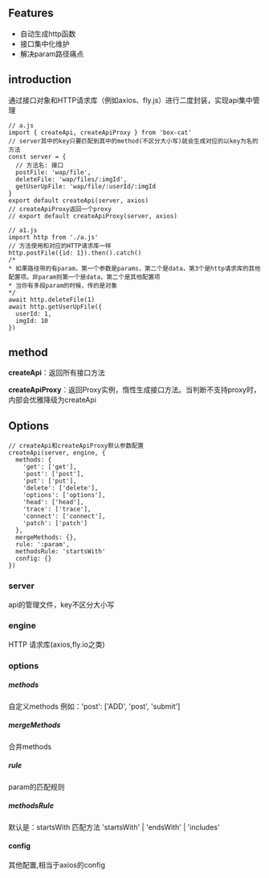 ## Features
* 自动生成http函数
* 接口集中化维护
* 解决param路径痛点
## introduction
通过接口对象和HTTP请求库（例如axios、fly.js）进行二度封装，实现api集中管理
```
// a.js
import { createApi, createApiProxy } from 'box-cat'
// server其中的key只要匹配到其中的method(不区分大小写)就会生成对应的以key为名的方法
const server = {
  // 方法名: 接口
  postFile: 'wap/file',
  deleteFile: 'wap/files/:imgId',
  getUserUpFile: 'wap/file/:userId/:imgId
}
export default createApi(server, axios)
// createApiProxy返回一个proxy
// export default createApiProxy(server, axios)
```
```
// a1.js
import http from './a.js'
// 方法使用和对应的HTTP请求库一样
http.postFile({id: 1}).then().catch()
/*
* 如果路径带的有param，第一个参数是params，第二个是data，第3个是http请求库的其他配置项。非param则第一个是data，第二个是其他配置项
* 当你有多段param的时候，传的是对象
*/ 
await http.deleteFile(1)
await http.getUserUpFile({
  userId: 1,
  imgId: 10
})
```
## method
__createApi__：返回所有接口方法

__createApiProxy__：返回Proxy实例，惰性生成接口方法。当判断不支持proxy时，内部会优雅降级为createApi
## Options
```
// createApi和createApiProxy默认参数配置
createApi(server, engine, {
  methods: {
    'get': ['get'],
    'post': ['post'],
    'put': ['put'],
    'delete': ['delete'],
    'options': ['options'],
    'head': ['head'],
    'trace': ['trace'],
    'connect': ['connect'],
    'patch': ['patch']
  },
  mergeMethods: {},
  rule: ':param',
  methodsRule: 'startsWith'
  config: {}
})
```
### server
api的管理文件，key不区分大小写
### engine
HTTP 请求库(axios,fly.io之类)
### options
##### methods
自定义methods
例如：'post': ['ADD', 'post', 'submit']
##### mergeMethods
合并methods
##### rule
param的匹配规则
##### methodsRule
默认是：startsWith
匹配方法 'startsWith' | 'endsWith' | 'includes'
#### config
其他配置,相当于axios的config
